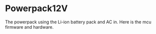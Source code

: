 # Powerpack12V
The powerpack using the Li-ion battery pack and AC in.
Here is the mcu firmware and hardware.

